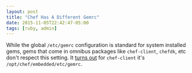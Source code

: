 ```yaml
---
layout: post
title: "Chef Has A Different Gemrc"
date: 2015-11-05T22:42:47-05:00
tags: [ruby, admin]
---
```


While the global `/etc/gemrc` configuration is standard for system installed gems, gems
that come in omnibus packages like `chef-client`, `chefdk`, etc don't respect
this setting. It [turns out] for `chef-client` it's `/opt/chef/embedded/etc/gemrc`.

[turns out]: http://stackoverflow.com/questions/22259362/where-chef-store-the-gem-source-repository/28816880#28816880
